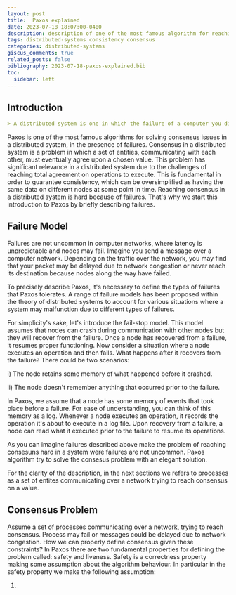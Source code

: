 ```yaml
---
layout: post
title:  Paxos explained
date: 2023-07-18 18:07:00-0400
description: description of one of the most famous algorithm for reaching consensus in distributed systems in presence of faults
tags: distributed-systems consistency consensus
categories: distributed-systems
giscus_comments: true
related_posts: false
bibliography: 2023-07-18-paxos-explained.bib
toc:
  sidebar: left
---
```



## Introduction

```markdown
> A distributed system is one in which the failure of a computer you didn't even know existed can render your own computer unusable. - Leslie Lamport
```

Paxos is one of the most famous algorithms for solving consensus issues in a distributed system, in the presence of failures. Consensus in a distributed system is a problem in which a set of entities, communicating with each other, must eventually agree upon a chosen value. This problem has significant relevance in a distributed system due to the challenges of reaching total agreement on operations to execute. This is fundamental in order to guarantee consistency, which can be oversimplified as having the same data on different nodes at some point in time. Reaching consensus in a distributed system is hard because of failures. That's why we start this introduction to Paxos by briefly describing failures.

## Failure Model

Failures are not uncommon in computer networks, where latency is unpredictable and nodes may fail. Imagine you send a message over a computer network. Depending on the traffic over the network, you may find that your packet may be delayed due to network congestion or never reach its destination because nodes along the way have failed. 

To precisely describe Paxos, it's necessary to define the types of failures that Paxos tolerates. A range of failure models has been proposed within the theory of distributed systems to account for various situations where a system may malfunction due to different types of failures.

For simplicity's sake, let's introduce the <bold>fail-stop model</bold>. This model assumes that nodes can crash during communication with other nodes but they will recover from the failure. Once a node has recovered from a failure, it resumes proper functioning. Now consider a situation where a node executes an operation and then fails. What happens after it recovers from the failure? There could be two scenarios:

i) The node retains some memory of what happened before it crashed.

ii) The node doesn't remember anything that occurred prior to the failure.

In Paxos, we assume that a node has some memory of events that took place before a failure. For ease of understanding, you can think of this memory as a log. Whenever a node executes an operation, it records the operation it's about to execute in a <italic>log</italic> file. Upon recovery from a failure, a node can read what it executed prior to the failure to resume its operations.

As you can imagine failures described above make the problem of reaching consesuns hard in a system were failures are not uncommon. Paxos algorithm try to solve the consesus problem with an elegant solution.

For the clarity of the description, in the next sections we refers to processes as a set of entites communicating over a network trying to reach  consensus on a value.

## Consensus Problem
Assume a set of processes communicating over a network, trying to reach consensus. Process may fail or messages could be delayed due to network congestion. How we can properly define consensus given these constraints? In Paxos there are two fundamental properties for defining the problem called: safety and liveness. 
Safety is a correctness property making some assumption about the algorithm behaviour. In particular in the safety property we make the following assumption<d-cite key="lamport2001paxos"></d-cite>:

1) 

